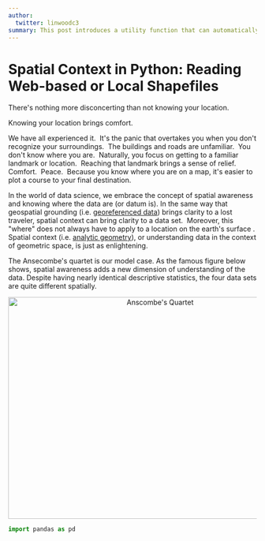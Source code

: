 ```yaml
---
author:
  twitter: linwoodc3
summary: This post introduces a utility function that can automatically read web-based or local shapefiles in zip format into the Python ecosystem.  It takes one line of code!
---
```


# Spatial Context in Python: Reading Web-based or Local Shapefiles

There's nothing more disconcerting than not knowing your location.

Knowing your location brings comfort. 

We have all experienced it.  It's the panic that overtakes you when you don't recognize your surroundings.  The buildings and roads are unfamiliar.  You don't know where you are.  Naturally, you focus on getting to a familiar landmark or location.  Reaching that landmark brings a sense of relief.   Comfort.  Peace.  Because you know where you are on a map, it's easier to plot a course to your final destination.  

In the world of data science, we embrace the concept of spatial awareness and knowing where the data are (or datum is).  In the same way that geospatial grounding (i.e. [georeferenced data](https://en.wikipedia.org/wiki/Georeferencing)) brings clarity to a lost traveler, spatial context can bring clarity to a data set.  Moreover, this "where" does not always have to apply to a location on the earth's surface . Spatial context (i.e. [analytic geometry](https://en.wikipedia.org/wiki/Analytic_geometry)), or understanding data in the context of  geometric space, is just as enlightening.  

The Ansecombe's quartet is our model case. As the famous figure below shows, spatial awareness adds a new dimension of understanding of the data. Despite having nearly identical descriptive statistics, the four data sets are quite different spatially. 
<center><img src="{{ site.url }}/assets/img/anscombe.png" alt="Anscombe's Quartet" width="600" height="450"></center>



```python
import pandas as pd
```


```python

```
